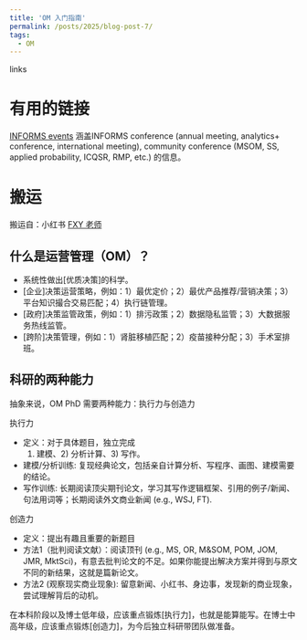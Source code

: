 ```yaml
---
title: 'OM 入门指南'
permalink: /posts/2025/blog-post-7/
tags: 
  - OM
---
```


links

# 有用的链接
[INFORMS events](https://www.informs.org/Resource-Center/New-Members/Events-at-INFORMS) 涵盖INFORMS conference (annual meeting, analytics+ conference, international meeting), community conference (MSOM, SS, applied probability, ICQSR, RMP, etc.) 的信息。

# 搬运

搬运自：小红书 [FXY 老师](https://www.xiaohongshu.com/user/profile/5933f720438b7f05243118b4?xsec_token=ABYXbO_InTBQuTJtP-DxrUGft6yZCJ8Yk2M2RlheAUAgM=&xsec_source=pc_note)

## 什么是运营管理（OM）？

- 系统性做出[优质决策]的科学。
- [企业]决策运营策略，例如：1）最优定价；2）最优产品推荐/营销决策；3）平台知识撮合交易匹配；4）执行链管理。
- [政府]决策监管政策，例如：1）排污政策；2）数据隐私监管；3）大数据服务热线监管。
- [跨阶]决策管理，例如：1）肾脏移植匹配；2）疫苗接种分配；3）手术室排班。

## 科研的两种能力

抽象来说，OM PhD 需要两种能力：执行力与创造力
	
执行力
- 定义：对于具体题目，独立完成
  1) 建模、2) 分析计算、3) 写作。
- 建模/分析训练: 复现经典论文，包括亲自计算分析、写程序、画图、建模需要的结论。
- 写作训练: 长期阅读顶尖期刊论文，学习其写作逻辑框架、引用的例子/新闻、句法用词等；长期阅读外文商业新闻 (e.g., WSJ, FT).

创造力
- 定义：提出有趣且重要的新题目
- 方法1（批判阅读文献）：阅读顶刊 (e.g., MS, OR, M&SOM, POM, JOM, JMR, MktSci)，有意去批判论文的不足。如果你能提出解决方案并得到与原文不同的新结果，这就是篇新论文。
- 方法2 (观察现实商业现象): 留意新闻、小红书、身边事，发现新的商业现象，尝试理解背后的动机。

在本科阶段以及博士低年级，应该重点锻炼[执行力]，也就是能算能写。在博士中高年级，应该重点锻炼[创造力]，为今后独立科研带团队做准备。